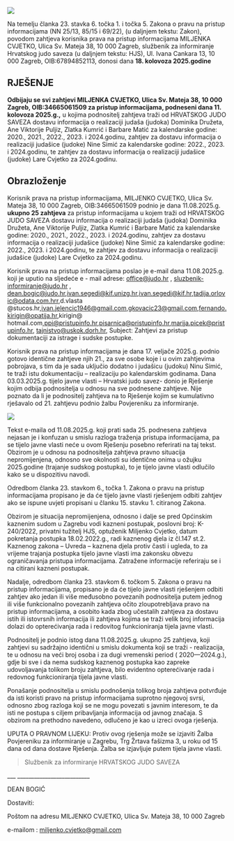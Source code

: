 ![](_page_0_Picture_0.jpeg)

Na temelju članka 23. stavka 6. točka 1. i točka 5. Zakona o pravu na pristup informacijama (NN 25/13, 85/15 i 69/22), (u daljnjem tekstu: Zakon), povodom zahtjeva korisnika prava na pristup informacijama MILJENKA CVJETKO, Ulica Sv. Mateja 38, 10 000 Zagreb, službenik za informiranje Hrvatskog judo saveza (u daljnjem tekstu: HJS), Ul. Ivana Cankara 13, 10 000 Zagreb, OIB:67894852113, donosi dana **18. kolovoza 2025.godine**

## **RJEŠENJE**

**Odbijaju se svi zahtjevi MILJENKA CVJETKO, Ulica Sv. Mateja 38, 10 000 Zagreb, OIB:34665061509 za pristup informacijama, podneseni dana 11. kolovoza 2025.g.,** u kojima podnositelj zahtjeva traži od HRVATSKOG JUDO SAVEZA dostavu informacija o realizaciji judaša (judoka) Dominika Družeta, Ane Viktorije Puljiz, Zlatka Kumrić i Barbare Matić za kalendarske godine: 2020., 2021., 2022., 2023. i 2024.godinu, zahtjev za dostavu informacija o realizaciji judašice (judoke) Nine Simić za kalendarske godine: 2022., 2023. i 2024.godinu, te zahtjev za dostavu informacija o realizaciji judašice (judoke) Lare Cvjetko za 2024.godinu.

## **Obrazloženje**

Korisnik prava na pristup informacijama, MILJENKO CVJETKO, Ulica Sv. Mateja 38, 10 000 Zagreb, OIB:34665061509 podnio je dana 11.08.2025.g. **ukupno 25 zahtjeva** za pristup informacijama u kojem traži od HRVATSKOG JUDO SAVEZA dostavu informacija o realizaciji judaša (judoka) Dominika Družeta, Ane Viktorije Puljiz, Zlatka Kumrić i Barbare Matić za kalendarske godine: 2020., 2021., 2022., 2023. i 2024.godinu, zahtjev za dostavu informacija o realizaciji judašice (judoke) Nine Simić za kalendarske godine: 2022., 2023. i 2024.godinu, te zahtjev za dostavu informacija o realizaciji judašice (judoke) Lare Cvjetko za 2024.godinu.

Korisnik prava na pristup informacijama poslao je e-mail dana 11.08.2025.g. koji je uputio na sljedeće e - mail adrese: office@judo.hr , sluzbenik-informiranje@judo.hr , dean.bogic@judo.hr,ivan.segedi@kif.unizg.hr,ivan.segedi@kif.hr,tadija.orlovic@odata.com.hrr,d.vlasta @stucos.hr,ivan.jelencic1946@gmail.com,gkovacic23@gmail.com,fernando.kirigin@opatija.hr,kirigin@ hotmail.com,ppi@pristupinfo.hr,pisarnica@pristupinfo.hr,marija.picek@pristupinfo.hr, tajnistvo@uskok.dorh.hr, Subject: Zahtjevi za pristup dokumentaciji za istrage i sudske postupke.

Korisnik prava na pristup informacijama je dana 17. veljače 2025.g. podnio gotovo identične zahtjeve njih 21., za sve osobe koje i u ovim zahtjevima pobrojava, s tim da je sada uključio dodatno i judašicu (judoku) Ninu Simić, te traži istu dokumentaciju – realizaciju po kalendarskim godinama. Dana 03.03.2025.g. tijelo javne vlasti – Hrvatski judo savez- donio je Rješenje kojim odbija podnositelja u odnosu na sve podnesene zahtjeve. Nije poznato da li je podnositelj zahtjeva na to Rješenje kojim se kumulativno rješavalo od 21. zahtjevu podnio žalbu Povjereniku za informiranje.

![](_page_1_Picture_0.jpeg)

Tekst e-maila od 11.08.2025.g. koji prati sada 25. podnesena zahtjeva nejasan je i konfuzan u smislu razloga traženja pristupa informacijama, pa se tijelo javne vlasti neće u ovom Rješenju posebno referirati na taj tekst. Obzirom je u odnosu na podnositelja zahtjeva pravno situacija nepromijenjena, odnosno sve okolnosti su identične onima u ožujku 2025.godine (trajanje sudskog postupka), to je tijelo javne vlasti odlučilo kako se u dispozitivu navodi.

Odredbom članka 23. stavkom 6., točka 1. Zakona o pravu na pristup informacijama propisano je da će tijelo javne vlasti rješenjem odbiti zahtjev ako se ispune uvjeti propisani u članku 15. stavku 1. citiranog Zakona.

Obzirom je situacija nepromijenjena, odnosno i dalje se pred Općinskim kaznenim sudom u Zagrebu vodi kazneni postupak, poslovni broj: K-240/2022, privatni tužitelj HJS, optuženik Miljenko Cvjetko, datum pokretanja postupka 18.02.2022.g., radi kaznenog djela iz čl.147 st.2. Kaznenog zakona – Uvreda – kaznena djela protiv časti i ugleda, to za vrijeme trajanja postupka tijelo javne vlasti ima zakonsku obvezu ograničavanja pristupa informacijama. Zatražene informacije referiraju se i na citirani kazneni postupak.

Nadalje, odredbom članka 23. stavkom 6. točkom 5. Zakona o pravu na pristup informacijama, propisano je da će tijelo javne vlasti rješenjem odbiti zahtjev ako jedan ili više međusobno povezanih podnositelja putem jednog ili više funkcionalno povezanih zahtjeva očito zloupotrebljava pravo na pristup informacijama, a osobito kada zbog učestalih zahtjeva za dostavu istih ili istovrsnih informacija ili zahtjeva kojima se traži velik broj informacija dolazi do opterećivanja rada i redovitog funkcioniranja tijela javne vlasti.

Podnositelj je podnio istog dana 11.08.2025.g. ukupno 25 zahtjeva, koji zahtjevi su sadržajno identični u smislu dokumenta koji se traži - realizacija, te u odnosu na veći broj osoba i za dugi vremenski period ( 2020—2024.g.), gdje bi sve i da nema sudskog kaznenog postupka kao zapreke udovoljavanja tolikom broju zahtjeva, bilo evidentno opterećivanje rada i redovnog funkcioniranja tijela javne vlasti.

Ponašanje podnositelja u smislu podnošenja tolikog broja zahtjeva potvrđuje da isti koristi pravo na pristup informacijama suprotno njegovoj svrsi, odnosno zbog razloga koji se ne mogu povezati s javnim interesom, te da isti ne postupa s ciljem pribavljanja informacija od javnog značaja. S obzirom na prethodno navedeno, odlučeno je kao u izreci ovoga rješenja.

UPUTA O PRAVNOM LIJEKU: Protiv ovog rješenja može se izjaviti Žalba Povjereniku za informiranje u Zagrebu, Trg Žrtava fašizma 3, u roku od 15 dana od dana dostave Rješenja. Žalba se izjavljuje putem tijela javne vlasti.

> Službenik za informiranje HRVATSKOG JUDO SAVEZA

\_\_\_ \_\_\_\_\_\_\_\_\_\_\_\_\_\_\_\_\_\_\_\_\_\_\_\_\_\_

DEAN BOGIĆ

Dostaviti:

Poštom na adresu MILJENKO CVJETKO, Ulica Sv. Mateja 38, 10 000 Zagreb

e-mailom : miljenko.cvjetko@gmail.com
